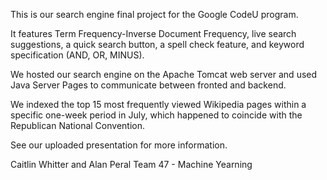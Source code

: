 This is our search engine final project for the Google CodeU program.

It features Term Frequency-Inverse Document Frequency, live search suggestions, a quick search button, a spell check feature, and keyword specification (AND, OR, MINUS).

We hosted our search engine on the Apache Tomcat web server and used Java Server Pages to communicate between fronted and backend.

We indexed the top 15 most frequently viewed Wikipedia pages within a specific one-week period in July, which happened to coincide with the Republican National Convention.

See our uploaded presentation for more information.



Caitlin Whitter and Alan Peral
Team 47 - Machine Yearning
